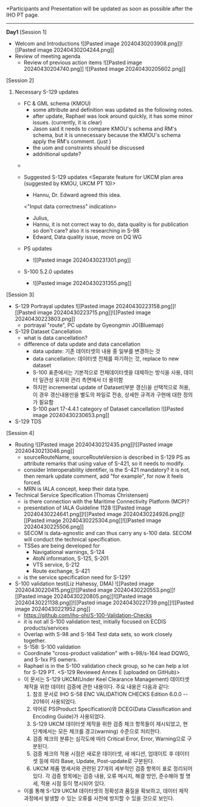 *Participants and Presentation will be updated as soon as possible after the IHO PT page.

---
**Day1**
[Session 1]
- Welcom and Introductions
  ![[Pasted image 20240430203908.png]]![[Pasted image 20240430204244.png]]
- Review of meeting agenda
	- Review of previous action items
	  ![[Pasted image 20240430204740.png]]
	  ![[Pasted image 20240430205602.png]]

[Session 2]
1. Necessary S-129 updates
	- FC & GML schema (KMOU)
		- some attribute and definition was updated as the following notes.
		- after update, Raphael was look around quickly, it has some minor issues. (currently, it is clear)
		- Jason said it needs to compare KMOU's schema and RM's schema, but it is unnecessary because the KMOU's schema apply the RM's comment.
		  (just )
		- the uom and constraints should be discussed
		- addnitional update?
	- <!--update notes>
	- https://www.diffchecker.com/rLLIBP8Q/

	1. uptdate metadata such as versionNumber, versionDate, etc.
	2. update definition of simple attributes (come from description of PS document).
	3. correct misspeelled feature name: Scale Minimum
	4. update uom that Maximum Draught / Expected Passing Speed / Distance Above UKC Limit
		- it needs to discuss about adding uom and constraint
		- uom and constraint update example (from S-101)
				<S100FC:S100_FC_SimpleAttribute>
				<S100FC:name>Depth Range Maximum Value</S100FC:name>
				<S100FC:definition>The maximum (deepest) value of a depth range.</S100FC:definition>
				<S100FC:code>depthRangeMaximumValue</S100FC:code>
				<S100FC:remarks>Where the area dries, the value is negative or zero (0).</S100FC:remarks>
				<S100FC:alias>DRVAL2</S100FC:alias>
				<S100FC:definitionReference>
					<S100FC:sourceIdentifier>821</S100FC:sourceIdentifier>
					<S100FC:definitionSource ref="IHOREG" />
				</S100FC:definitionReference>
				<S100FC:valueType>real</S100FC:valueType>
				<S100FC:uom>
					<S100Base:name>metre</S100Base:name>
					<S100Base:symbol>m</S100Base:symbol>
				</S100FC:uom>
				<S100FC:quantitySpecification>otherQuantity</S100FC:quantitySpecification>
				<S100FC:constraints>
					<S100CD:textPattern>sxxxxx.xx; s = sign, negative values only</S100CD:textPattern>
					<S100CD:range>
						<S100Base:lowerBound>-30</S100Base:lowerBound>
						<S100Base:upperBound>12500</S100Base:upperBound>
						<S100Base:closure>openInterval</S100Base:closure>
					</S100CD:range>
				</S100FC:constraints>
				
	5. comparision with S100FC, S100CI, S100CD schema documenation (using diffchecker).
	6. XSD update (no change, just change version number)
	
	pull request : I have incorporated the feedback provided by Raphael and made the necessary revisions accordingly. <!-->
2. Suggested S-129 updates
	<Separate feature for UKCM plan area (suggested by KMOU, UKCM PT 10)>
	- Hannu, Dr. Edward agreed this idea.

	<"Input data correctness" indication>
	- Julius, 
	- Hannu, it is not correct way to do, data quality is for publication so don't care? also it is researching in S-98
	- Edward, Data quality issue, move on DQ WG
3. PS updates
	- ![[Pasted image 20240430231301.png]]
4. S-100 5.2.0 updates
	- ![[Pasted image 20240430231355.png]]

[Session 3]
- S-129 Portrayal updates
  ![[Pasted image 20240430223158.png]]![[Pasted image 20240430223715.png]]![[Pasted image 20240430223803.png]]
	- portrayal "route", PC update by Gyeongmin JO(Bluemap)
- S-129 Dataset Cancellation
	- what is data cancellation?
	- difference of data update and data cancellation
		- data update: 기존 데이터셋의 내용 중 일부를 변경하는 것
		- data cancellation: 데이터셋 전체를 파기하는 것, replace to new dataset
		- S-100 표준에서는 기본적으로 전체데이터셋을 대체하는 방식을 사용, 데이터 일관성 유지와 관리 측면에서 더 용이함
		- 하지만 incremental update of Dataset(부분 갱신)을 선택적으로 허용, 이 경우 갱신내용만을 별도의 파일로 전송, 상세한 규격과 구현에 대한 정의가 필요함
		- S-100 part 17-4.4.1 category of Dataset cancellation
		  ![[Pasted image 20240430230653.png]]
- S-129 TDS

[Session 4]
- Routing
  ![[Pasted image 20240430212435.png]]![[Pasted image 20240430213046.png]]
	- sourceRouteName, sourceRouteVersion is described in S-129 PS as attribute remarks that using value of S-421, so it needs to modify.
	- consider Interoperability identifier, is the S-421 mandatory? it is not, then remark update comment, add "for example", for now it feels forced.
	- MRN is IALA concept, keep their data type.
- Technical Service Specification (Thomas Christensen)
	- is there connection with the Maritime Connectivity Platform (MCP)?
	- presentation of IALA Guideline 1128
	  ![[Pasted image 20240430224641.png]]![[Pasted image 20240430224926.png]]![[Pasted image 20240430225304.png]]![[Pasted image 20240430225506.png]]
	- SECOM is data-agnostic and can thus carry any s-100 data. SECOM will conduct the technical specification.
	- TSSes are being developed for
		- Navigational warnings, S-124
		- AtoN information, S-125, S-201
		- VTS service, S-212
		- Route exchange, S-421
	- is the service specification need for S-129?
- S-100 validation test(Liz Hahessy, DMA)
  ![[Pasted image 20240430220415.png]]![[Pasted image 20240430220553.png]]![[Pasted image 20240430220805.png]]![[Pasted image 20240430221138.png]]![[Pasted image 20240430221739.png]]![[Pasted image 20240430221952.png]]
	- https://github.com/iho-ohi/S-100-Validation-Checks
	- it is not all S-100 validation test, initially focused on ECDIS products/services
	- Overlap with S-98 and S-164 Test data sets, so work closely together.
	- S-158: S-100 validation
	- Coordinate "cross-product validation" with s-98/s-164 lead DQWG, and S-1xx PS owners.
	- Raphael is in the S-100 validation check group, so he can help a lot for S-129 PT.
	<S-129 Reviewed Annex E (uploaded on GitHub)>
	- 이 문서는 S-129 UKCM(Under Keel Clearance Management) 데이터셋 제작을 위한 데이터 검증에 관한 내용이다. 주요 내용은 다음과 같다:
		1. 참조 문서로 IHO S-58 ENC VALIDATION CHECKS Edition 6.0.0 -- 2016이 사용되었다.
		2. 약어로 PS(Product Specification)와 DCEG(Data Classification and Encoding Guide)가 사용되었다. 
		3. S-129 UKCM 데이터셋 제작을 위한 검증 체크 항목들이 제시되었고, 현 단계에서는 모든 체크를 경고(warning) 수준으로 처리한다.
		4. 검증 체크의 분류는 심각도에 따라 Critical Error, Error, Warning으로 구분된다.
		5. 검증 체크의 적용 시점은 새로운 데이터셋, 새 에디션, 업데이트 후 데이터셋 등에 따라 Base, Update, Post-update로 구분된다.
		6. UKCM 제품 명세서와 관련된 27개의 세부적인 검증 항목이 표로 정리되어 있다. 각 검증 항목에는 검증 내용, 오류 메시지, 해결 방안, 준수해야 할 명세, 적용 시점 등이 명시되어 있다.
	- 이를 통해 S-129 UKCM 데이터셋의 정확성과 품질을 확보하고, 데이터 제작 과정에서 발생할 수 있는 오류를 사전에 방지할 수 있을 것으로 보인다.